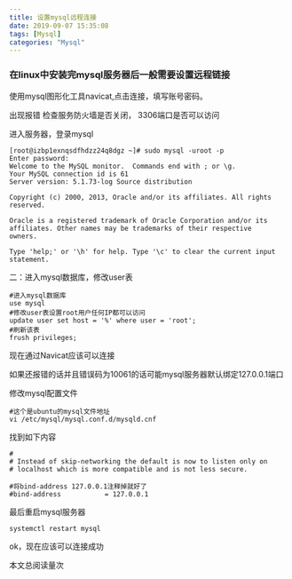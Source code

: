 ```yaml
---
title: 设置mysql远程连接
date: 2019-09-07 15:35:08
tags: [Mysql] 
categories: "Mysql"
---
```


### 在linux中安装完mysql服务器后一般需要设置远程链接
使用mysql图形化工具navicat,点击连接，填写账号密码。

出现报错
检查服务防火墙是否关闭，
3306端口是否可以访问

<!--more-->

进入服务器，登录mysql
```
[root@izbp1exnqsdfhdzz24q8dgz ~]# sudo mysql -uroot -p
Enter password: 
Welcome to the MySQL monitor.  Commands end with ; or \g.
Your MySQL connection id is 61
Server version: 5.1.73-log Source distribution

Copyright (c) 2000, 2013, Oracle and/or its affiliates. All rights reserved.

Oracle is a registered trademark of Oracle Corporation and/or its
affiliates. Other names may be trademarks of their respective
owners.

Type 'help;' or '\h' for help. Type '\c' to clear the current input statement.
```
二：进入mysql数据库，修改user表
```
#进入mysql数据库
use mysql
#修改user表设置root用户任何IP都可以访问
update user set host = '%' where user = 'root';
#刷新该表
frush privileges;
```
现在通过Navicat应该可以连接

如果还报错的话并且错误码为10061的话可能mysql服务器默认绑定127.0.0.1端口

修改mysql配置文件
 ```
 #这个是ubuntu的mysql文件地址
 vi /etc/mysql/mysql.conf.d/mysqld.cnf 
```
找到如下内容
```
#
# Instead of skip-networking the default is now to listen only on
# localhost which is more compatible and is not less secure.

#将bind-address 127.0.0.1注释掉就好了
#bind-address           = 127.0.0.1
```
最后重启mysql服务器
```
systemctl restart mysql
```
ok，现在应该可以连接成功


<!-- # 使用 pv 记录方式，每访问一次，记录一次--> 
<span id="busuanzi_container_page_pv">  本文总阅读量<span id="busuanzi_value_page_pv"></span>次</span>
